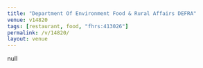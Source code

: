 ```yaml
---
title: "Department Of Environment Food & Rural Affairs DEFRA"
venue: v14820
tags: [restaurant, food, "fhrs:413026"]
permalink: /v/14820/
layout: venue
---
```

null